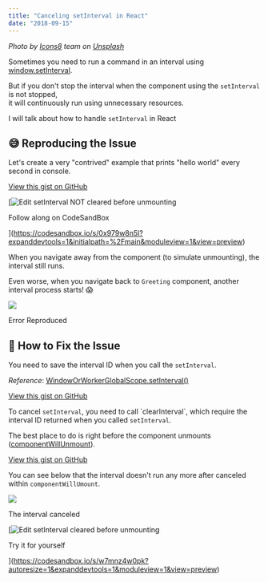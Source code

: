 ```yaml
---
title: "Canceling setInterval in React"
date: "2018-09-15"
---
```


_Photo by [Icons8](https://unsplash.com/photos/dhZtNlvNE8M?utm_source=unsplash&utm_medium=referral&utm_content=creditCopyText) team on [Unsplash](https://unsplash.com/?utm_source=unsplash&utm_medium=referral&utm_content=creditCopyText)_

Sometimes you need to run a command in an interval using [window.setInterval](https://developer.mozilla.org/en-US/docs/Web/API/WindowOrWorkerGlobalScope/setInterval).

But if you don't stop the interval when the component using the `setInterval` is not stopped,  
it will continuously run using unnecessary resources.

I will talk about how to handle `setInterval` in React

## 😅 Reproducing the Issue

Let's create a very "contrived" example that prints "hello world" every second in console.

<script src="https://gist.github.com/dance2die/e7108c9dc2d25e2a3d651b427965f425.js"></script>

<a href="https://gist.github.com/dance2die/e7108c9dc2d25e2a3d651b427965f425">View this gist on GitHub</a>

[![Edit setInterval NOT cleared before unmounting](https://codesandbox.io/static/img/play-codesandbox.svg)

Follow along on CodeSandBox

](https://codesandbox.io/s/0x979w8n5l?expanddevtools=1&initialpath=%2Fmain&moduleview=1&view=preview)

When you navigate away from the component (to simulate unmounting), the interval still runs.

Even worse, when you navigate back to `Greeting` component, another interval process starts! 😱

![](https://www.slightedgecoder.com/wp-content/uploads/2018/09/reproducing-issue.gif)

Error Reproduced

## 🔧 How to Fix the Issue  

You need to save the interval ID when you call the `setInterval`.

_Reference_: [WindowOrWorkerGlobalScope.setInterval()](https://developer.mozilla.org/en-US/docs/Web/API/WindowOrWorkerGlobalScope/setInterval#Return_value)

<script src="https://gist.github.com/dance2die/75fcb22f74c265cf545917a9441f0242.js"></script>

<a href="https://gist.github.com/dance2die/75fcb22f74c265cf545917a9441f0242">View this gist on GitHub</a>

To cancel `setInterval`, you need to call \`clearInterval\`, which require the interval ID returned when you called `setInterval`.

The best place to do is right before the component unmounts ([componentWillUnmount](http://componentWillUnmount())).

<script src="https://gist.github.com/dance2die/da463930aa353665d8026d2225291c00.js"></script>

<a href="https://gist.github.com/dance2die/da463930aa353665d8026d2225291c00">View this gist on GitHub</a>

You can see below that the interval doesn't run any more after canceled within `componentWillUmount`.

![](https://www.slightedgecoder.com/wp-content/uploads/2018/09/setInterval-canceled.gif)

The interval canceled

[![Edit setInterval cleared before unmounting](https://codesandbox.io/static/img/play-codesandbox.svg)

Try it for yourself

](https://codesandbox.io/s/w7mnz4w0pk?autoresize=1&expanddevtools=1&moduleview=1&view=preview)
